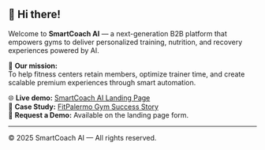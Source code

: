 ## 👋 Hi there!

Welcome to **SmartCoach AI** — a next-generation B2B platform that empowers gyms to deliver personalized training, nutrition, and recovery experiences powered by AI.

💪 **Our mission:**  
To help fitness centers retain members, optimize trainer time, and create scalable premium experiences through smart automation.

🌐 **Live demo:** [SmartCoach AI Landing Page](https://smartcoachai.github.io/SmartCoachAI-1/)  
📄 **Case Study:** [FitPalermo Gym Success Story](./Case%20study.pdf)  
📩 **Request a Demo:** Available on the landing page form.

---
© 2025 SmartCoach AI — All rights reserved.
